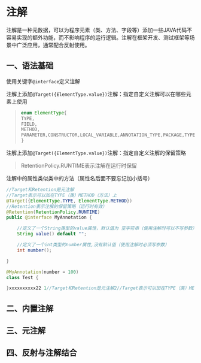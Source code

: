 # 注解

注解是一种元数据，可以为程序元素（类、方法、字段等）添加一些JAVA代码不容易实现的额外功能，而不影响程序的运行逻辑。注解在框架开发、测试框架等场景中广泛应用，通常配合反射使用。

## 一、语法基础

使用关键字`@interface`定义注解

注解上添加`@Target({ElementType.value})`注解：指定自定义注解可以在哪些元素上使用

>```java
>enum ElementType{
>TYPE,
>FIELD,
>METHOD,
>PARAMETER,CONSTRUCTOR,LOCAL_VARIABLE,ANNOTATION_TYPE,PACKAGE,TYPE_PARAMETER,TYPE_USE,MODULE
>}
>```

注解上添加`@Target({ElementType.value})`注解：指定自定义注解的保留策略

>RetentionPolicy.RUNTIME表示注解在运行时保留

注解中的属性类似类中的方法（属性名后面不要忘记加小括号）

```java
//Target和Retention是元注解
//Target表示可以加在TYPE（类）METHOD（方法）上
@Target({ElementType.TYPE, ElementType.METHOD})
//Retention表示注解的保留策略（运行时有效）
@Retention(RetentionPolicy.RUNTIME)
public @interface MyAnnotation {

    //定义了一个String类型的value属性，默认值为 空字符串（使用注解时可以不写参数）
    String value() default "";

    //定义了一个int类型的number属性,没有默认值（使用注解时必须写参数）
    int number();

}

@MyAnnotation(number = 100)
class Test {

}xxxxxxxxxx22 1//Target和Retention是元注解2//Target表示可以加在TYPE（类）METHOD（方法）上3@Target({ElementType.TYPE, ElementType.METHOD})4//Retention表示注解的保留策略（运行时有效）5@Retention(RetentionPolicy.RUNTIME)6public @interface MyAnnotation {78    //定义了一个String类型的value属性，默认值为 空字符串（使用注解时可以不写参数）9    String value() default "";1011    //定义了一个int类型的number属性,没有默认值（使用注解时必须写参数）12    int number();1314}1516@MyAnnotation(number = 100)17class Test {1819}20public @interface IgnoreResult {2122}
```

## 二、内置注解



## 三、元注解



## 四、反射与注解结合